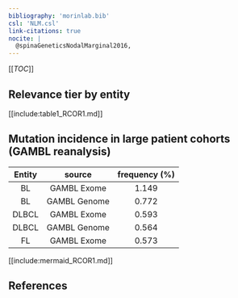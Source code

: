 ```yaml
---
bibliography: 'morinlab.bib'
csl: 'NLM.csl'
link-citations: true
nocite: |
  @spinaGeneticsNodalMarginal2016, 
---
```


[[_TOC_]]




## Relevance tier by entity

[[include:table1_RCOR1.md]]


## Mutation incidence in large patient cohorts (GAMBL reanalysis)

|Entity|source |frequency (%)|
|:------:|:----:|:----:|
|BL|GAMBL Exome |1.149 |
|BL|GAMBL Genome |0.772 |
|DLBCL|GAMBL Exome |0.593 |
|DLBCL|GAMBL Genome |0.564 |
|FL|GAMBL Exome |0.573 |


[[include:mermaid_RCOR1.md]]

## References


